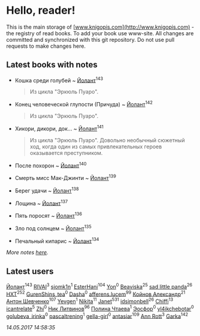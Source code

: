 # Hello, reader!
This is the main storage of [www.knigopis.com](http://www.knigopis.com) - the registry of read books.
To add your book use www-site. All changes are committed and synchronized with this git repository.
Do not use pull requests to make changes here.


## Latest books with notes
* Кошка среди голубей ~ [Йолант](users/104/104690883692185089260-google)<sup>143</sup>
    > Из цикла "Эркюль Пуаро".

* Конец человеческой глупости (Причуда) ~ [Йолант](users/104/104690883692185089260-google)<sup>142</sup>
    > Из цикла "Эркюль Пуаро".

* Хикори, дикори, док... ~ [Йолант](users/104/104690883692185089260-google)<sup>141</sup>
    > Из цикла "Эркюль Пуаро". Довольно необычный сюжетный ход, когда один из самых привлекательных героев оказывается преступником.

* После похорон ~ [Йолант](users/104/104690883692185089260-google)<sup>140</sup>

* Смерть мисс Мак-Джинти ~ [Йолант](users/104/104690883692185089260-google)<sup>139</sup>

* Берег удачи ~ [Йолант](users/104/104690883692185089260-google)<sup>138</sup>

* Лощина ~ [Йолант](users/104/104690883692185089260-google)<sup>137</sup>

* Пять поросят ~ [Йолант](users/104/104690883692185089260-google)<sup>136</sup>

* Зло под солнцем ~ [Йолант](users/104/104690883692185089260-google)<sup>135</sup>

* Печальный кипарис ~ [Йолант](users/104/104690883692185089260-google)<sup>134</sup>


_More notes [here](latest_books_with_notes.md)._


## Latest users
[Йолант](users/104/104690883692185089260-google)<sup>143</sup> 
[RIVAI](users/105/105617470861273678190-google)<sup>3</sup> 
[sjomk1n](users/243/243975624-vkontakte)<sup>1</sup> 
[EsterHani](users/305/30558181-vkontakte)<sup>104</sup> 
[Yon](users/103/10348899-vkontakte)<sup>0</sup> 
[Beaviska](users/102/10202544960024508-facebook)<sup>25</sup> 
[sad little panda](users/188/1882525281990290-facebook)<sup>26</sup> 
[HXT](users/100/100002563462782-facebook)<sup>252</sup> 
[GurenShins_tea](users/712/712242609159274496-twitter)<sup>0</sup> 
[Dasha](users/130/13015628898852979311-mailru)<sup>0</sup> 
[afferens.lucem](users/196/196071655-vkontakte)<sup>99</sup> 
[Койнов Александр](users/414/414040473-vkontakte)<sup>21</sup> 
[Антон Шевченко](users/339/339786161-vkontakte)<sup>107</sup> 
[Yevgen](users/100/100001921022265-facebook)<sup>1</sup> 
[Nikita](users/100/100684315-vkontakte)<sup>11</sup> 
[Janet](users/205/20565064-vkontakte)<sup>531</sup> 
[idsimonbell](users/380/380554090-vkontakte)<sup>26</sup> 
[Chiffi](users/105/105831994080785626680-google)<sup>13</sup> 
[icantrelate](users/111/111003752220369872386-googleplus)<sup>5</sup> 
[Zhi](users/104/104502610850806942588-google)<sup>0</sup> 
[Ник Литвинов](users/241/241974816-vkontakte)<sup>96</sup> 
[Полина Чтаева](users/182/18209789998000712034-mailru)<sup>1</sup> 
[Эосфор](users/193/1931089343792598-facebook)<sup>0</sup> 
[yl4ikchebotar](users/651/65177110-vkontakte)<sup>0</sup> 
[golubeva_irinka](users/208/20867638-vkontakte)<sup>0</sup> 
[pascaltrening](users/116/1168869274-facebook)<sup>1</sup> 
[gella-girl](users/421/42198251-vkontakte)<sup>0</sup> 
[antasiar](users/688/68827372-vkontakte)<sup>109</sup> 
[Ann Rott](users/108/108774233915925319546-google)<sup>3</sup> 
[Garka](users/115/115753719718250012620-google)<sup>142</sup> 


_14.05.2017 14:58:35_
